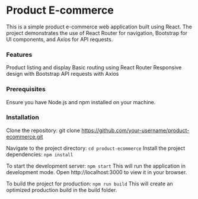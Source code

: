 

# Product E-commerce

This is a simple product e-commerce web application built using React. The project demonstrates the use of React Router for navigation, Bootstrap for UI components, and Axios for API requests.

### Features
  Product listing and display
  Basic routing using React Router
  Responsive design with Bootstrap
  API requests with Axios

### Prerequisites
  Ensure you have Node.js and npm installed on your machine.

### Installation
  Clone the repository:
    git clone https://github.com/your-username/product-ecommerce.git

  Navigate to the project directory:
    ``` cd product-ecommerce ```
  Install the project dependencies:
    ``` npm install ```

  To start the development server:
  ``` npm start ```
    This will run the application in development mode. Open http://localhost:3000 to view it in your browser.

  To build the project for production:
  ``` npm run build ```
    This will create an optimized production build in the build folder.
    
